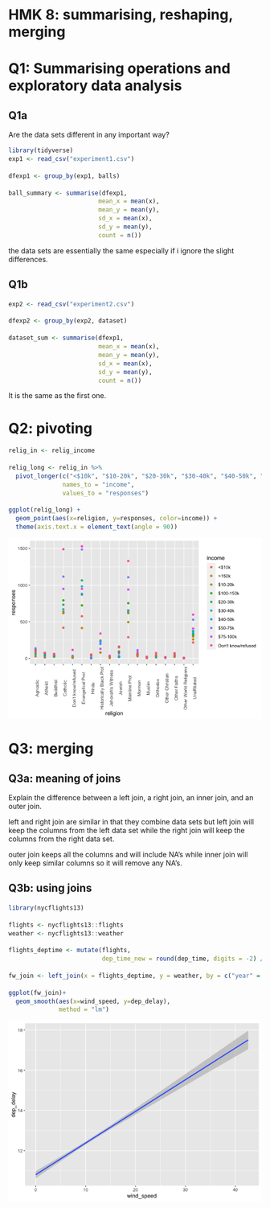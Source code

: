 HMK 8: summarising, reshaping, merging
================

# Q1: Summarising operations and exploratory data analysis

## Q1a

Are the data sets different in any important way?

``` r
library(tidyverse)
exp1 <- read_csv("experiment1.csv")

dfexp1 <- group_by(exp1, balls)

ball_summary <- summarise(dfexp1,
                         mean_x = mean(x),
                         mean_y = mean(y),
                         sd_x = mean(x),
                         sd_y = mean(y),
                         count = n())
```

the data sets are essentially the same especially if i ignore the slight
differences.

## Q1b

``` r
exp2 <- read_csv("experiment2.csv")

dfexp2 <- group_by(exp2, dataset)

dataset_sum <- summarise(dfexp1,
                         mean_x = mean(x),
                         mean_y = mean(y),
                         sd_x = mean(x),
                         sd_y = mean(y),
                         count = n())
```

It is the same as the first one.

# Q2: pivoting

``` r
relig_in <- relig_income

relig_long <- relig_in %>%
  pivot_longer(c("<$10k", "$10-20k", "$20-30k", "$30-40k", "$40-50k", "$50-75k", "$75-100k", "$100-150k", ">150k", "Don't know/refused"),
               names_to = "income",
               values_to = "responses")

ggplot(relig_long) +
  geom_point(aes(x=religion, y=responses, color=income)) +
  theme(axis.text.x = element_text(angle = 90))
```

![](HMK_8_files/figure-gfm/unnamed-chunk-3-1.png)

# Q3: merging

## Q3a: meaning of joins

Explain the difference between a left join, a right join, an inner join,
and an outer join.

left and right join are similar in that they combine data sets but left
join will keep the columns from the left data set while the right join
will keep the columns from the right data set.

outer join keeps all the columns and will include NA’s while inner join
will only keep similar columns so it will remove any NA’s.

## Q3b: using joins

``` r
library(nycflights13)

flights <- nycflights13::flights
weather <- nycflights13::weather

flights_deptime <- mutate(flights, 
                          dep_time_new = round(dep_time, digits = -2) / 100)

fw_join <- left_join(x = flights_deptime, y = weather, by = c("year" = "year", "month" = "month", "day" = "day", "dep_time_new" = "hour"))

ggplot(fw_join)+
  geom_smooth(aes(x=wind_speed, y=dep_delay),
              method = "lm")
```

![](HMK_8_files/figure-gfm/unnamed-chunk-4-1.png)
